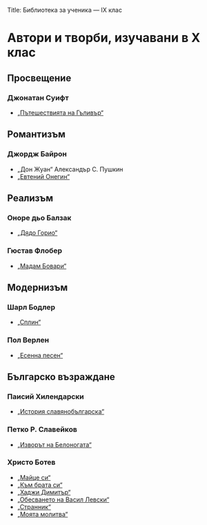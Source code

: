 Title: Библиотека за ученика — IX клас

# Автори и творби, изучавани в X клас

## Просвещение
### Джонатан Суифт
* [„Пътешествията на Гъливър“](/text/471)

## Романтизъм
### Джордж Байрон
* „Дон Жуан“
Александър С. Пушкин
* [„Евтений Онегин“](/text/3602)

## Реализъм
### Оноре дьо Балзак
* [„Дядо Горио“](/text/24916)
### Гюстав Флобер
* [„Мадам Бовари“](/text/14997)

## Модернизъм
### Шарл Бодлер
* [„Сплин“](/text/21983)
### Пол Верлен
* [„Есенна песен“](/text/10776)

## Българско възраждане
### Паисий Хилендарски
* [„История славянобългарска“](/text/3746)
### Петко Р. Славейков
* [„Изворът на Белоногата“](/text/4227)
### Христо Ботев
* [„Майце си“](/text/3227)
* [„Към брата си“](/text/3228)
* [„Хаджи Димитър“](/text/3242)
* [„Обесването на Васил Левски“](/text/3247)
* [„Странник“](/text/3237)
* [„Моята молитва“](/text/3244)
